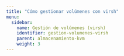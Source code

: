 ```yaml
---
title: "Cómo gestionar volúmenes con virsh"
menu:
  sidebar:
    name: Gestión de volúmenes (virsh)
    identifier: gestion-volumenes-virsh
    parent: almacenamiento-kvm
    weight: 3
---
```

